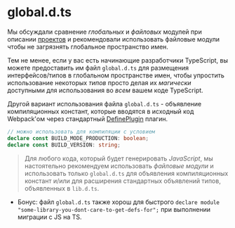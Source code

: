 # global.d.ts

Мы обсуждали сравнение _глобальных_ и _файловых_ модулей при описании [проектов](./modules.md) и рекомендовали использовать файловые модули чтобы не загрязнять глобальное пространство имен.

Тем не менее, если у вас есть начинающие разработчики TypeScript, вы можете предоставить им файл `global.d.ts` для размещения интерфейсов/типов в глобальном пространстве имен, чтобы упростить использование некоторых _типов_ просто делая их _магически_ доступными для использования во _всем_ вашем коде TypeScript.

Другой вариант использования файла `global.d.ts` - объявление компиляционных констант, которые вводятся в исходный код Webpack'ом через стандартный [DefinePlugin](https://webpack.js.org/plugins/define-plugin/) плагин.

```ts
// можно использовать для компиляции с условием
declare const BUILD_MODE_PRODUCTION: boolean;
declare const BUILD_VERSION: string;
```

> Для любого кода, который будет генерировать _JavaScript_, мы настоятельно рекомендуем использовать _файловые модули_ и использовать только `global.d.ts` для объявления компиляционных констант и/или для расширения стандартных объявлений типов, объявленных в `lib.d.ts`.

-   Бонус: файл `global.d.ts` также хорош для быстрого `declare module "some-library-you-dont-care-to-get-defs-for";` при выполнении миграции с JS на TS.
